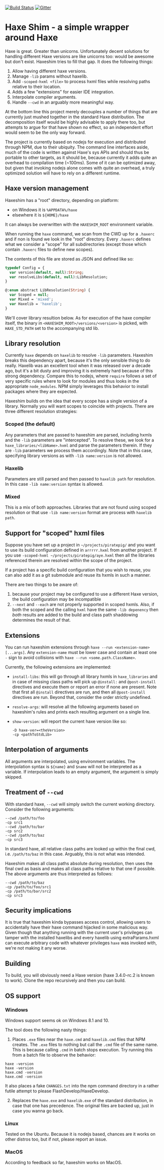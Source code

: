 [![Build Status](https://travis-ci.org/lix-pm/haxeshim.svg?branch=master)](https://travis-ci.org/lix-pm/haxeshim)
[![Gitter](https://badges.gitter.im/Join%20Chat.svg)](https://gitter.im/lix-pm/Lobby)

# Haxe Shim - a simple wrapper around Haxe

Haxe is great. Greater than unicorns. Unfortunately decent solutions for handling different Haxe versions are like unicorns too: would be awesome but don't exist. Haxeshim tries to fill that gap. It does the following things:
	
1. Allow having different haxe versions.
2. Manage `-lib` params without haxelib.
3. Add `-scoped-hxml <file>` to process hxml files while resolving paths relative to their location.
4. Adds a few "extensions" for easier IDE integration.
5. Interpolate compiler arguments.
6. Handle `--cwd` in an arguably more meaningful way.

At the bottom line this project merely decouples a number of things that are currently just mushed together in the standard Haxe distribution. The decomposition itself would be highly advisable to apply there too, but attempts to argue for that have shown no effect, so an independent effort would seem to be the only way forward.

The project is currently based on nodejs for execution and distributed through NPM, due to their ubiquity. The command line interfaces aside, much of the code is written against Haxe's sys APIs and should thus be portable to other targets, as it should be, because currently it adds quite an overhead to compilation time (~100ms). Some of it can be optimized away, but given that invoking nodejs alone comes with quite an overhead, a truly optimized solution will have to rely on a different runtime. 

## Haxe version management

Haxeshim has a "root" directory, depending on platform:
	
- on Windows it is `%APPDATA%/haxe`
- elsewhere it is `${HOME}/haxe`

It can always be overwritten with the `HAXESHIM_ROOT` environment variable.

When running the `haxe` command, we scan from the CWD up for a `.haxerc` and if non is found we look in the "root" directory. Every `.haxerc` defines what we consider a "scope" for all subdirectories (except those which contain `.haxerc` files to define new scopes).

The contents of this file are stored as JSON and defined like so:
	
```haxe
typedef Config = {
  var version(default, null):String;
  var resolveLibs(default, null):LibResolution;
}

@:enum abstract LibResolution(String) {
  var Scoped = null;
  var Mixed = 'mixed';
  var Haxelib = 'haxelib';
}
```

We'll cover library resultion below. As for execution of the haxe compiler itself, the binary in `<HAXESHIM_ROOT>/versions/<version>` is picked, with `HAXE_STD_PATH` set to the accompanying std lib.

## Library resolution

Currently `haxe` depends on `haxelib` to resolve `-lib` parameters. Haxeshim breaks this dependency apart, because it's the only sensible thing to do really. Haxelib was an excellent tool when it was released over a decade ago, but it's a bit dusty and improving it is extremely hard because of this strong dependency. Compare this to nodejs, where `require` follows a set of very specific rules where to look for modules and thus looks in the appropriate `node_modules`. NPM simply leverages this behavior to install packages where they are expected.

Haxeshim builds on the idea that every scope has a single version of a library. Normally you will want scopes to coincide with projects. There are three different resolution strategies:
	
### Scoped (the default)

Any parameters that are passed to haxeshim are parsed, including hxmls and the `-lib` parameters are "intercepted". To resolve these, we look for a `haxe_libraries/<libName>.hxml` and parse the parameters therein. If they are `-lib` parameters we process them accordingly. Note that in this case, specifying library versions as with `-lib name:version` is not allowed.

### Haxelib

Parameters are still parsed and then passed to `haxelib path` for resolution. In this case `-lib name:version` syntax is allowed.

### Mixed

This is a mix of both approaches. Libraries that are not found using scoped resolution or that use `-lib name:version` format are process with `haxelib path`.

## Support for "scoped" hxml files

Suppose you have set up a project in `~/projects/piratepig/` and you want to use its build configuration defined in `arrrrr.hxml` from another project. If you use `-scoped-hxml ~/projects/piratepig/aye.hxml` then all the libraries referenced therein are resolved within the scope of the project. 

If a project has a specific build configuration that you wish to reuse, you can also add it as a git submodule and reuse its hxmls in such a manner.

There are two things to be aware of:

1. because your project may be configured to use a different Haxe version, the build configuration may be incompatible
2. `--next` and `--each` are not properly supported in scoped hxmls. Also, if both the scoped and the calling `hxml` have the same `-lib depenency` then *both* results are added to the build and class path shaddowing determines the result of that.

## Extensions

You can run haxeshim extensions through `haxe --run <extension-name> [...args]`. Any `extension-name` must be lower case and contain at least one `-` sign to avoid collisions with `haxe --run <some.path.ClassName>`.

Currently, the following extensions are implemented:
  
- `install-libs`: this will go through all library hxmls in `haxe_libraries` and in case of missing class paths will pick up `@install:` and `@post-install` directives and execute them or report an error if none are present. Note that first all `@install` directives are run, and then all `@post-install` directives are run. Beyond that, consider the order strictly undefined.
- `resolve-args`: will resolve all the following arguments based on haxeshim's rules and prints each resulting argument on a single line.
- `show-version`: will report the current haxe version like so:
  
  ```
  -D haxe-ver=<theVersion>
  -cp <pathToStdLib>
  ```

## Interpolation of arguments

All arguments are interpolated, using environment variables. The interpolation syntax is `${name}` and `$name` will not be interpreted as a variable. If interpolation leads to an empty argument, the argument is simply skipped.

## Treatment of `--cwd`

With standard haxe, `--cwd` will simply switch the current working directory. Consider the following arguments:

```
--cwd /path/to/foo
-cp src1
--cwd /path/to/bar
-cp src2
--cwd /path/to/baz
-cp src3
```

In standard haxe, all relative class paths are looked up within the final cwd, i.e. `/path/to/baz` in this case. Arguably, this is not what was intended.

Haxeshim makes all class paths absolute during resolution, then uses the final cwd as basis and makes all class paths relative to that one if possible. The above arguments are thus interpreted as follows:

```
--cwd /path/to/baz
-cp /path/to/foo/src1
-cp /path/to/bar/src2
-cp src3
```

## Security implications

It is true that haxeshim kinda bypasses access control, allowing users to accidentally have their haxe command hijacked in some malicious way. Given though that anything running with the current user's privileges can tamper with the installed haxelibs and every haxelib using extraParams.hxml can execute arbitrary code with whatever privileges `haxe` was invoked with, we're not making it any worse.

## Building

To build, you will obviously need a Haxe version (haxe 3.4.0-rc.2 is known to work). Clone the repo recursively and then you can build.

## OS support

### Windows

Windows support seems ok on Windows 8.1 and 10.

The tool does the following nasty things:
  
1. Places `.exe` files near the `haxe.cmd` and `haxelib.cmd` files that NPM creates. The `.exe` files to nothing but call the `.cmd` file of the same name. This is because calling `.cmd` in batch stops execution. Try running this from a batch file to observe the behavior:
  
  ```
  haxe -version
  haxe -version
  haxe.cmd -version
  haxe.cmd -version
  ```
  
  It also places a fake `CHANGES.txt` into the npm command directory in a rather futile attempt to please FlashDevelop/HaxeDevelop.
  
2. Replaces the `haxe.exe` and `haxelib.exe` of the standard distribution, in case that one has precedence. The original files are backed up, just in case you wanna go back.

### Linux

Tested on the Ubuntu. Because it is nodejs based, chances are it works on other distros too, but if not, please report an issue.

### MacOS

According to feedback so far, haxeshim works on MacOS.